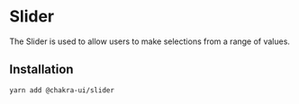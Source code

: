 # Slider

The Slider is used to allow users to make selections from a range of values.

## Installation

```sh
yarn add @chakra-ui/slider
```
